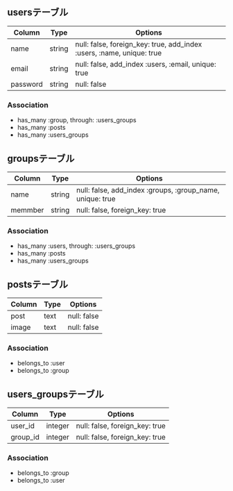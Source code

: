 ## usersテーブル

|Column|Type|Options|
|------|----|-------|
|name|string|null: false, foreign_key: true, add_index :users, :name, unique: true|
|email|string|null: false, add_index :users, :email, unique: true|
|password|string|null: false|


### Association
- has_many :group, through: :users_groups
- has_many :posts
- has_many :users_groups

## groupsテーブル
|Column|Type|Options|
|------|----|-------|
|name|string|null: false, add_index :groups, :group_name, unique: true|
|memmber|string|null: false, foreign_key: true|

### Association
- has_many :users, through: :users_groups
- has_many :posts
- has_many :users_groups

## postsテーブル
|Column|Type|Options|
|------|----|-------|
|post|text|null: false|
|image|text|null: false|

### Association
- belongs_to :user
- belongs_to :group

## users_groupsテーブル

|Column|Type|Options|
|------|----|-------|
|user_id|integer|null: false, foreign_key: true|
|group_id|integer|null: false, foreign_key: true|

### Association
- belongs_to :group
- belongs_to :user

